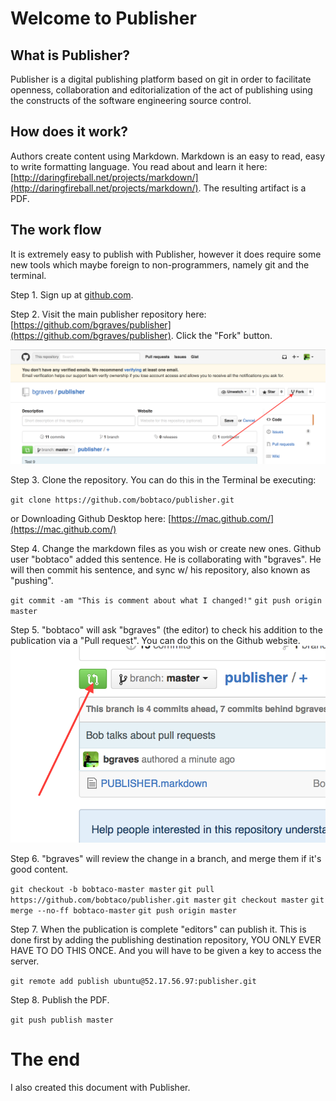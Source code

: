 Welcome to Publisher
====================

What is Publisher?
------------------

Publisher is a digital publishing platform based on git in order to facilitate openness, collaboration and editorialization of the act of publishing using the constructs of the software engineering source control.

How does it work?
-----------------

Authors create content using Markdown.  Markdown is an easy to read, easy to write formatting language.  You read about and learn it here: [http://daringfireball.net/projects/markdown/](http://daringfireball.net/projects/markdown/).  The resulting artifact is a PDF.

The work flow
-------------

It is extremely easy to publish with Publisher, however it does require some new tools which maybe foreign to non-programmers, namely git and the terminal.

Step 1.
Sign up at [github.com](http://github.com).

Step 2.
Visit the main publisher repository here: [https://github.com/bgraves/publisher](https://github.com/bgraves/publisher).  Click the "Fork" button.

![Fork image](fork.png "Fork")

Step 3.
Clone the repository.  You can do this in the Terminal be executing:

`git clone https://github.com/bobtaco/publisher.git`

or Downloading Github Desktop here: [https://mac.github.com/](https://mac.github.com/)

Step 4.
Change the markdown files as you wish or create new ones. Github user "bobtaco" added this sentence. He is collaborating with "bgraves".  He will then commit his sentence, and sync w/ his repository, also known as "pushing".

`git commit -am "This is comment about what I changed!"`
`git push origin master`

Step 5.
"bobtaco" will ask "bgraves" (the editor) to check his addition to the publication via a "Pull request".  You can do this on the Github website.
![Pull image](pull.png "Pulling")

Step 6.
"bgraves" will review the change in a branch, and merge them if it's good content.

`git checkout -b bobtaco-master master`
`git pull https://github.com/bobtaco/publisher.git master`
`git checkout master`
`git merge --no-ff bobtaco-master`
`git push origin master`

Step 7.
When the publication is complete "editors" can publish it.  This is done first by adding the publishing destination repository, YOU ONLY EVER HAVE TO DO THIS ONCE.  And you will have to be given a key to access the server.

`git remote add publish ubuntu@52.17.56.97:publisher.git`

Step 8.
Publish the PDF.

`git push publish master`

The end
=======

I also created this document with Publisher.

